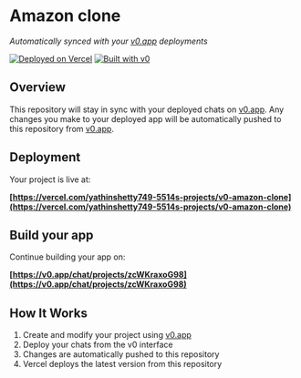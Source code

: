 # Amazon clone

*Automatically synced with your [v0.app](https://v0.app) deployments*

[![Deployed on Vercel](https://img.shields.io/badge/Deployed%20on-Vercel-black?style=for-the-badge&logo=vercel)](https://vercel.com/yathinshetty749-5514s-projects/v0-amazon-clone)
[![Built with v0](https://img.shields.io/badge/Built%20with-v0.app-black?style=for-the-badge)](https://v0.app/chat/projects/zcWKraxoG98)

## Overview

This repository will stay in sync with your deployed chats on [v0.app](https://v0.app).
Any changes you make to your deployed app will be automatically pushed to this repository from [v0.app](https://v0.app).

## Deployment

Your project is live at:

**[https://vercel.com/yathinshetty749-5514s-projects/v0-amazon-clone](https://vercel.com/yathinshetty749-5514s-projects/v0-amazon-clone)**

## Build your app

Continue building your app on:

**[https://v0.app/chat/projects/zcWKraxoG98](https://v0.app/chat/projects/zcWKraxoG98)**

## How It Works

1. Create and modify your project using [v0.app](https://v0.app)
2. Deploy your chats from the v0 interface
3. Changes are automatically pushed to this repository
4. Vercel deploys the latest version from this repository